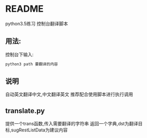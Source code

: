 # README
python3.5练习
控制台翻译脚本

## 用法:
控制台下输入:

```cmd
python3 path 要翻译的内容
```

## 说明
自动英文翻译中文,中文翻译英文
推荐配合使用脚本进行执行调用

## translate.py
提供一个trans函数,传入需要翻译的字符串
返回一个字典,dst为翻译目标,sugRestListData为建议内容
